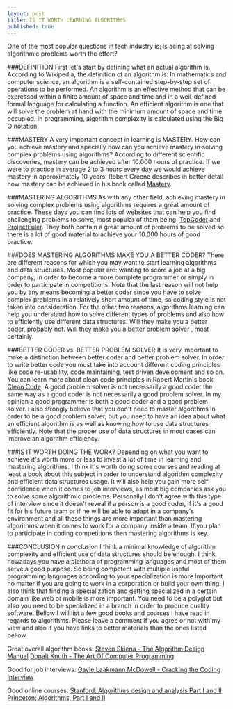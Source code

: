 ```yaml
---
layout: post
title: IS IT WORTH LEARNING ALGORITHMS
published: true
---
```


One of the most popular questions in tech industry is: is acing at solving algorithmic problems worth the effort?

###DEFINITION
First let's start by defining what an actual algorithm is.
According to Wikipedia, the definition of an algorithm is: In mathematics and computer science, an algorithm is a self-contained step-by-step set of operations to be performed. 
An algorithm is an effective method that can be expressed within a finite amount of space and time and in a well-defined formal language for calculating a function.
An efficient algorithm is one that will solve the problem at hand with the minimum amount of space and time occupied. In programming, algorithm complexity is calculated using the Big O notation.

###MASTERY
A very important concept in learning is MASTERY. How can you achieve mastery and specially how can you achieve mastery in solving complex problems using algorithms? According to different scientific discoveries, mastery can be achieved after 10.000 hours of practice. If we were to practice in average 2 to 3 hours every day we would achieve mastery in approximately 10 years.
Robert Greene describes in better detail how mastery can be achieved in his book called <a href="http://www.amazon.com/Mastery-Robert-Greene/dp/014312417X">Mastery</a>.

###MASTERING ALGORITHMS
As with any other field, achieving mastery in solving complex problems using algorithms requires a great amount of practice. 
These days you can find lots of websites that can help you find challenging problems to solve, most popular of them being: <a href="http://www.topcoder.com/">TopCoder</a> and <a href="https://projecteuler.net/">ProjectEuler</a>. They both contain a great amount of problems to be solved so there is a lot of good material to achieve your 10.000 hours of good practice.

###DOES MASTERING ALGORITHMS MAKE YOU A BETTER CODER?
There are different reasons for which you may want to start learning algorithms and data structures. Most popular are: wanting to score a job at a big company, in order to become a more complete programmer or simply in order to participate in competitions. Note that the last reason will not help you by any means becoming a better coder since you have to solve complex problems in a relatively short amount of time, so coding style is not taken into consideration.
For the other two reasons, algorithms learning can help you understand how to solve different types of problems and also how to efficiently use different data structures.
Will they make you a better coder, probably not. Will they make you a better problem solver , most certainly. 

###BETTER CODER vs. BETTER PROBLEM SOLVER
It is very important to make a distinction between better coder and better problem solver. In order to write better code you must take into account different coding principles like code re-usability, code maintaining, test driven development and so on. You can learn more about clean code principles in Robert Martin's book <a href="http://www.amazon.com/Clean-Code-Handbook-Software-Craftsmanship/dp/0132350882">Clean Code</a>. 
A good problem solver is not necessarily a good coder the same way as a good coder is not necessarily a good problem solver. In my opinion a good programmer is both a good coder and a good problem solver. I also strongly believe that you don't need to master algorithms in order to be a good problem solver, but you need to have an idea about what an efficient algorithm is as well as knowing how to use data structures efficiently. Note that the proper use of data structures in most cases can improve an algorithm efficiency. 

###IS IT WORTH DOING THE WORK?
Depending on what you want to achieve it's worth more or less to invest a lot of time in learning and mastering algorithms. I think it's worth doing some courses and reading at least a book about this subject in order to understand algorithm complexity and efficient data structures usage. It will also help you gain more self confidence when it comes to job interviews, as most big companies ask you to solve some algorithmic problems. Personally I don't agree with this type of interview since it doesn't reveal if a person is a good coder, if it's a good fit for his future team or if he will be able to adapt in a company's environment and all these things are more important than mastering algorithms when it comes to work for a company inside a team.
If you plan to participate in coding competitions then mastering algorithms is key.

###CONCLUSION
n conclusion I think a minimal knowledge of algorithm complexity and efficient use of data structures should be enough. I think nowadays you have a plethora of programming languages and most of them serve a good purpose. So being competent with multiple useful programming languages according to your specialization is more important no matter if you are going to work in a corporation or build your own thing. I also think that finding a specialization and getting specialized in a certain domain like web or mobile is more important. You need to be a polyglot but also you need to be specialized in a branch in order to produce quality software.
Bellow I will list a few good books and courses I have read in regards to algorithms. Please leave a comment if you agree or not with my view and also if you have links to better materials than the ones listed bellow.

Great overall algorithm books:
<a href="http://www.algorist.com/">Steven Skiena - The Algorithm Design Manual</a>
<a href="http://www.amazon.com/Computer-Programming-Volumes-1-4A-Boxed/dp/0321751043"> Donalt Knuth - The Art Of Computer Programming</a>

Good for job interviews:
<a href="http://www.amazon.com/Cracking-Coding-Interview-Programming-Questions/dp/098478280X">Gayle Laakmann McDowell - Cracking the Coding Interview</a>

Good online courses:
<a href="https://www.coursera.org/course/algo">Stanford: Algorithms design and analysis Part I and II</a>
<a href="https://www.coursera.org/course/algs4partI">Princeton: Algorithms, Part I and II</a>
